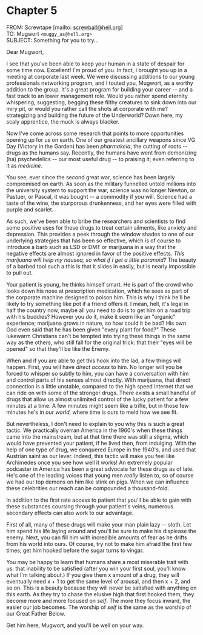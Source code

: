 # Chapter 5

FROM: Screwtape [mailto: screwball@hell.org]    
TO: Mugwort `<muggy_as@hell.org>`    
SUBJECT: Something for you to try...

Dear Mugwort,

I see that you've been able to keep your human in a state of despair for some time now. Excellent! I'm proud of you. In fact, I brought you up in a meeting at corporate last week. We were discussing additions to our young professionals networking program, and I touted you, Mugwort, as a worthy addition to the group. It's a great program for building your career -- and a fast track to an lower management role. Would you rather spend eternity whispering, suggesting, begging these filthy creatures to sink down into our miry pit, or would you rather call the shots at corporate with me? strategizing and building the future of the Underworld? Down here, my scaly apprentice, the muck is always blacker.

Now I've come across some research that points to more opportunities opening up for us on earth. One of our greatest ancillary weapons since VG Day (Victory in the Garden) has been *pharmakeia*, the cutting of roots -- drugs as the humans say. Recently, the humans have went from demonizing (ha) psychedelics -- our most useful drug -- to praising it; even referring to it as *medicine*. 

You see, ever since the second great war, science has been largely compromised on earth. As soon as the military funnelled untold millions into the university system to support the war, science was no longer Newton, or Pastuer, or Pascal, it was bought -- a commodity if you will. Science had a taste of the wine, the sturporous drunkenness, and her eyes were filled with purple and scarlet. 

As such, we've been able to bribe the researchers and scientists to find some positive uses for these drugs to treat certain ailments, like anxiety and depression. This provides a peek through the window shades to one of our underlying strategies that has been so effective, which is of course to introduce a barb such as LSD or DMT or marijuana in a way that the negative effects are almost ignored in favor of the positive effects. *This marijuana will help my nausea, so what if I get a little paranoid?* The beauty of a barbed tool such a this is that it slides in easily, but is nearly impossible to pull out. 

Your patient is young, he thinks himself smart. He is part of the crowd who looks down his nose at prescription medication, which he sees as part of the corporate machine designed to poison him. This is why I think he'll be likely to try something like pot if a friend offers it. I mean, hell, it's legal in half the country now, maybe all you need to do is to get him on a road trip with his buddies? However you do it, make it seem like an "organic" experience; marijuana grows in nature, so how could it be bad? His own God even said that he has been given "every plant for food?" These lukewarm Christians can't be tempted into trying these things in the same way as the others, who still fall for the original trick: that their "eyes will be opened" so that they'll be like the Enemy. 

When and if you are able to get this hook into the lad, a few things will happen. First, you will have *direct access* to him. No longer will you be forced to whisper so subtly to him, you can have a conversation with him and control parts of his senses almost directly. With marijuana, that direct connection is a little unstable, compared to the high speed internet that we can ride on with some of the stronger drugs. There exists a small handful of drugs that allow us almost unlimited control of the lucky patient for a few minutes at a time. A few minutes might seem like a trifle, but in those few minutes he's in *our world*, where time is ours to meld how we see fit. 

But nevertheless, I don't need to explain to you why this is such a great tactic. We practically overran America  in the 1960's when these things came into the mainstream, but at that time there was still a stigma, which would have prevented your patient, if he lived then, from indulging. With the help of one type of drug, we conquered Europe in the 1940's, and used that Austrian saint as our lever. Indeed, this tactic will make you feel like Archimedes once you see how well it works! An extremely popular podcaster in America has been a great advocate for these drugs as of late. He's one of the leading voices that young men *really* listen to, so of course we had our top demons on him like stink on pigs. When we can influence these celebrities our reach can be compounded a thousand-fold. 

In addition to the first rate access to patient that you'll be able to gain with these substances coursing through your patient's veins, numerous secondary effects can also work to our advantage.

First of all, many of these drugs will make your man plain lazy -- sloth. Let him spend his life laying around and you'll be sure to make his displease the enemy. Next, you can fill him with incredible amounts of fear as he drifts from his world into ours. Of course, try not to make him afraid the first few times; get him hooked before the sugar turns to vingar. 

You may be happy to learn that humans share a most miserable trait with us: that inability to be satisfied (after you win your first soul, you'll know what I'm talking about.) If you give them x amount of a drug, they will eventually need x + 1 to get the same level of arousal, and then x + 2, and so on. This is a beauty because they will never be satisfied with anything on this earth. As they try to chase the elusive high that first hooked them, they become more and more focused on *self*. The more they focus inward, the easier our job becomes. The worship of *self* is the same as the worship of our Great Father Below. 

Get him here, Mugwort, and you'll be well on your way.









